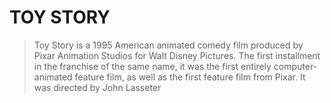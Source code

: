 # **TOY STORY**
>Toy Story is a 1995 American animated comedy film produced by Pixar Animation Studios for Walt Disney Pictures. The first installment in the franchise of the same name, it was the first entirely computer-animated feature film, as well as the first feature film from Pixar. It was directed by John Lasseter
